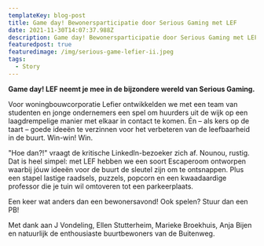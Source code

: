 ```yaml
---
templateKey: blog-post
title: Game day! Bewonersparticipatie door Serious Gaming met LEF
date: 2021-11-30T14:07:37.988Z
description: Game day! Bewonersparticipatie door Serious Gaming met LEF
featuredpost: true
featuredimage: /img/serious-game-lefier-ii.jpeg
tags:
  - Story
---
```

**Game day! LEF neemt je mee in de bijzondere wereld van Serious Gaming.**

Voor woningbouwcorporatie Lefier ontwikkelden we met een team van studenten en jonge ondernemers een spel om huurders uit de wijk op een laagdrempelige manier met elkaar in contact te komen. Én – als kers op de taart – goede ideeën te verzinnen voor het verbeteren van de leefbaarheid in de buurt. Win-win! Win.

"Hoe dan?!" vraagt de kritische LinkedIn-bezoeker zich af. Nounou, rustig. Dat is heel simpel: met LEF hebben we een soort Escaperoom ontworpen waarbij jóuw ideeën voor de buurt de sleutel zijn om te ontsnappen. Plus een stapel lastige raadsels, puzzels, popcorn en een kwaadaardige professor die je tuin wil omtoveren tot een parkeerplaats.

Een keer wat anders dan een bewonersavond! Ook spelen? Stuur dan een PB!

Met dank aan J Vondeling, Ellen Stutterheim, Marieke Broekhuis, Anja Bijen en natuurlijk de enthousiaste buurtbewoners van de Buitenweg.